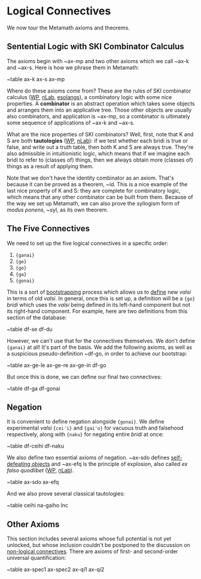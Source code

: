 # Logical Connectives

We now tour the Metamath axioms and theorems.

## Sentential Logic with SKI Combinator Calculus

The axioms begin with ~ax-mp and two other axioms which we call ~ax-k and
~ax-s. Here is how we phrase them in Metamath:

~table ax-k ax-s ax-mp

Where do these axioms come from? These are the rules of SKI combinator calculus
([WP](https://en.wikipedia.org/wiki/SKI_combinator_calculus),
[nLab](https://ncatlab.org/nlab/show/combinatory+logic),
[esolangs](https://esolangs.org/wiki/Combinatory_logic)), a combinatory logic
with some nice properties. A **combinator** is an abstract operation which
takes some objects and arranges them into an applicative tree. Those other
objects are usually also combinators, and application is ~ax-mp, so a
combinator is ultimately some sequence of applications of ~ax-k and ~ax-s.

What are the nice properties of SKI combinators? Well, first, note that K and S
are both **tautologies**
([WP](https://en.wikipedia.org/wiki/Tautology_(logic)),
[nLab](https://ncatlab.org/nlab/show/tautology)): if we test whether each
bridi is true or false, and write out a truth table, then both K and S are
always true. They're also admissible in intuitionistic logic, which means that
if we imagine each bridi to refer to (classes of) things, then we always obtain
more (classes of) things as a result of applying them.

Note that we don't have the identity combinator as an axiom. That's because it
can be proved as a theorem, ~id. This is a nice example of the last nice
property of K and S: they are complete for combinatory logic, which means that
any other combinator can be built from them. Because of the way we set up
Metamath, we can also prove the syllogism form of *modus ponens*, ~syl, as its
own theorem.

## The Five Connectives

We need to set up the five logical connectives in a specific order:

1. `{ganai}`
1. `{ge}`
1. `{go}`
1. `{ga}`
1. `{gonai}`

This is a sort of [bootstrapping](https://en.wikipedia.org/wiki/Bootstrapping)
process which allows us to [define](vlaste.md) new *valsi* in terms of old
*valsi*. In general, once this is set up, a definition will be a `{go}` *bridi*
which uses the *valsi* being defined in its left-hand component but not its
right-hand component. For example, here are two definitions from this section
of the database:

~table df-se df-du

However, we can't use that for the connectives themselves. We don't define
`{ganai}` at all! It's part of the basis. We add the following axioms, as well
as a suspicious pseudo-definition ~df-go, in order to achieve our bootstrap:

~table ax-ge-le ax-ge-re ax-ge-in df-go

But once this is done, we can define our final two connectives:

~table df-ga df-gonai

## Negation

It is convenient to define negation alongside `{gonai}`. We define experimental
*valsi* `{cei'i}` and `{gai'o}` for vacuous truth and falsehood respectively,
along with `{naku}` for negating entire *bridi* at once:

~table df-ceihi df-naku

We also define two essential axioms of negation. ~ax-sdo defines
[self-defeating
objects](https://terrytao.wordpress.com/2009/11/05/the-no-self-defeating-object-argument/)
and ~ax-efq is the principle of explosion, also called *ex falso quodlibet*
([WP](https://en.wikipedia.org/wiki/Principle_of_explosion),
[nLab](https://ncatlab.org/nlab/show/ex%20falso%20quodlibet)).

~table ax-sdo ax-efq

And we also prove several classical tautologies:

~table ceihi na-gaiho lnc

## Other Axioms

This section includes several axioms whose full potential is not yet unlocked,
but whose inclusion couldn't be postponed to the discussion on [non-logical
connectives](cmima.md). There are axioms of first- and second-order universal quantification:

~table ax-spec1 ax-spec2 ax-qi1 ax-qi2
